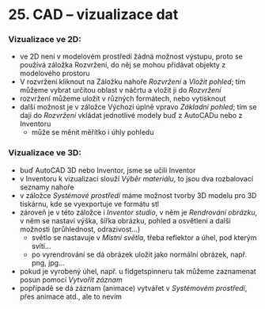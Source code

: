 # 25. CAD – vizualizace dat

### Vizualizace ve 2D:
* ve 2D není v modelovém prostředí žádná možnost výstupu, proto se používá záložka Rozvržení, do něj se mohou přidávat objekty z modelového prostoru
* V rozvržení kliknout na Záložku nahoře *Rozvržení* a *Vložit pohled*; tím můžeme vybrat určitou oblast v náčrtu a vložit ji do *Rozvržení*
* rozvržení můžeme uložit v různých formátech, nebo vytisknout
* další možnost je v záložce Výchozí úplně vpravo *Základní pohled*; tím se dají do *Rozvržení* vkládat jednotlivé modely buď z AutoCADu nebo z Inventoru
  * může se měnit měřítko i úhly pohledu

### Vizualizace ve 3D:
* buď AutoCAD 3D nebo Inventor, jsme se učili Inventor
* v Inventoru k vizualizaci slouží *Výběr materiálu*, to jsou dva rozbalovací seznamy nahoře
* v záložce *Systémové prostředí* máme možnost tvorby 3D modelu pro 3D tiskárnu, kde se vyexportuje ve formátu stl
* zároveň je v této záložce i *Inventor studio*, v něm je *Rendrování obrázku*, v něm se nastaví výška, šířka obrázku, pohled a osvětlení a další možnosti (průhlednost, odrazivost...)
  * světlo se nastavuje v *Místní světla*, třeba reflektor a úhel, pod kterým svítí...
  * po vyrendrování se dá obrázek uložit jako normální obrázek, např. png, jpg...
* pokud je vyrobený úhel, např. u fidgetspinneru tak můžeme zaznamenat posun pomocí *Vytvořit záznam* 
* popřípadě se dá záznam (animace) vytvářet v *Systémovém prostředí*, přes animace atd., ale to nevím

